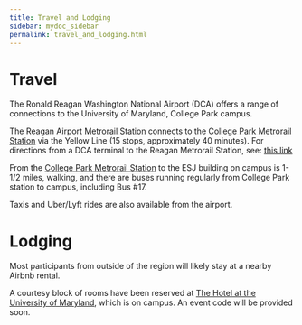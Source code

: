 ```yaml
---
title: Travel and Lodging
sidebar: mydoc_sidebar
permalink: travel_and_lodging.html
---
```



# Travel

The Ronald Reagan Washington National Airport (DCA) offers a range of connections to the University of Maryland, College Park campus.

The Reagan Airport [Metrorail Station](https://www.google.com/maps/place/Ronald+Reagan+Washington+National+Airport/@38.8536287,-77.0462561,17z/data=!4m12!1m6!3m5!1s0x89b7b73031985fcf:0x7c196440177acb97!2sRonald+Reagan+Washington+National+Airport+Metro+Station!8m2!3d38.8536245!4d-77.0440674!3m4!1s0x89b7b730324c7c23:0x253e0e664c538ee9!8m2!3d38.8533826!4d-77.043987) connects to the [College Park Metrorail Station](https://www.google.com/maps/place/College+Park+Metrorail+Station/@38.978181,-76.927441,15z/data=!4m5!3m4!1s0x0:0x8ae011d055669245!8m2!3d38.978181!4d-76.927441) via the Yellow Line (15 stops, approximately 40 minutes). For directions from a DCA terminal to the Reagan Metrorail Station, see: [this link](https://www.flyreagan.com/dca/metrorail-station)

From the [College Park Metrorail Station](https://www.google.com/maps/place/College+Park+Metrorail+Station/@38.978181,-76.927441,15z/data=!4m5!3m4!1s0x0:0x8ae011d055669245!8m2!3d38.978181!4d-76.927441) to the ESJ building on campus is 1-1/2 miles, walking, and there are buses running regularly from College Park station to campus, including Bus #17.

Taxis and Uber/Lyft rides are also available from the airport. 

# Lodging

Most participants from outside of the region will likely stay at a nearby Airbnb rental.

A courtesy block of rooms have been reserved at [The Hotel at the University of Maryland](https://www.thehotelumd.com/), which is on campus. An event code will be provided soon. 

